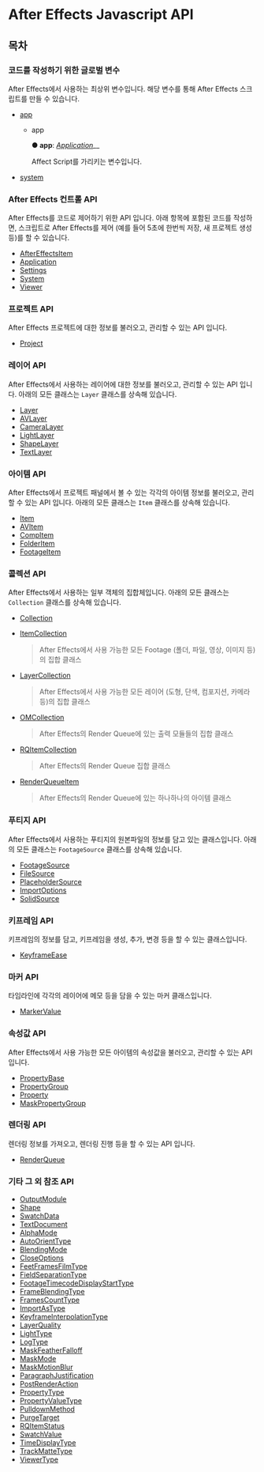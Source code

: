 # After Effects Javascript API

## 목차

### 코드를 작성하기 위한 글로벌 변수

After Effects에서 사용하는 최상위 변수입니다. 해당 변수를 통해 After Effects 스크립트를 만들 수 있습니다.

* [app](./#app)
  * app

    **● app**: [_Application_](after-effects-api/application-class.md)\_\_

    Affect Script를 가리키는 변수입니다.
* [system](after-effects-api/system-class.md)

### After Effects 컨트롤 API <a id="app"></a>

After Effects를 코드로 제어하기 위한 API 입니다. 아래 항목에 포함된 코드를 작성하면, 스크립트로 After Effects를 제어 \(예를 들어 5초에 한번씩 저장, 새 프로젝트 생성 등\)를 할 수 있습니다.

* [AfterEffectsItem](after-effects-api/aftereffectsitem-class.md)
* [Application](after-effects-api/application-class.md)
* [Settings](after-effects-api/settings-class.md)
* [System](after-effects-api/system-class.md)
* [Viewer](after-effects-api/viewer-class.md)

### 프로젝트 API

After Effects 프로젝트에 대한 정보를 불러오고, 관리할 수 있는 API 입니다.

* [Project](project-api/project-class.md)

### 레이어 API

After Effects에서 사용하는 레이어에 대한 정보를 불러오고, 관리할 수 있는 API 입니다. 아래의 모든 클래스는 `Layer` 클래스를 상속해 있습니다.

* [Layer](layer-api/layer-class.md)
* [AVLayer](layer-api/avlayer-class.md)
* [CameraLayer](layer-api/cameralayer-class.md)
* [LightLayer](layer-api/lightlayer-class.md)
* [ShapeLayer](layer-api/shapelayer-class.md)
* [TextLayer](layer-api/textlayer-class.md)

### 아이템 API

After Effects에서 프로젝트 패널에서 볼 수 있는 각각의 아이템 정보를 불러오고, 관리할 수 있는 API 입니다. 아래의 모든 클래스는 `Item` 클래스를 상속해 있습니다.

* [Item](item-api/item-class.md)
* [AVItem](item-api/avitem-class.md)
* [CompItem](item-api/compitem-class.md)
* [FolderItem](item-api/folderitem-class.md)
* [FootageItem](item-api/footageitem-class.md)

### 콜렉션 API

After Effects에서 사용하는 일부 객체의 집합체입니다. 아래의 모든 클래스는 `Collection` 클래스를 상속해 있습니다.

* [Collection](collection-api/collection-class.md)
* [ItemCollection](collection-api/itemcollection-class.md)

  > After Effects에서 사용 가능한 모든 Footage \(폴더, 파일, 영상, 이미지 등\)의 집합 클래스

* [LayerCollection](collection-api/layercollection-class.md)

  > After Effects에서 사용 가능한 모든 레이어 \(도형, 단색, 컴포지션, 카메라 등\)의 집합 클래스

* [OMCollection](collection-api/omcollection-class.md)

  > After Effects의 Render Queue에 있는 출력 모듈들의 집합 클래스

* [RQItemCollection](collection-api/rqitemcollection-class.md)

  > After Effects의 Render Queue 집합 클래스

* [RenderQueueItem](collection-api/renderqueueitem-class.md)

  > After Effects의 Render Queue에 있는 하나하나의 아이템 클래스

### 푸티지 API

After Effects에서 사용하는 푸티지의 원본파일의 정보를 담고 있는 클래스입니다. 아래의 모든 클래스는 `FootageSource` 클래스를 상속해 있습니다.

* [FootageSource](footage-api/footagesource-class.md)
* [FileSource](footage-api/filesource-class.md)
* [PlaceholderSource](footage-api/placeholdersource-class.md)
* [ImportOptions](footage-api/importoptions-class.md)
* [SolidSource](footage-api/solidsource-class.md)

### 키프레임 API

키프레임의 정보를 담고, 키프레임을 생성, 추가, 변경 등을 할 수 있는 클래스입니다.

* [KeyframeEase](keyframe-api/keyframeease-class.md)

### 마커 API

타임라인에 각각의 레이어에 메모 등을 담을 수 있는 마커 클래스입니다.

* [MarkerValue](marker-api/markervalue-class.md)

### 속성값 API

After Effects에서 사용 가능한 모든 아이템의 속성값을 불러오고, 관리할 수 있는 API 입니다.

* [PropertyBase](property-api/propertybase-class.md)
* [PropertyGroup](property-api/propertygroup-class.md)
* [Property](property-api/property-class.md)
* [MaskPropertyGroup](property-api/maskpropertygroup-class.md)

### 렌더링 API

렌더링 정보를 가져오고, 렌더링 진행 등을 할 수 있는 API 입니다.

* [RenderQueue](rendering-api/renderqueue-class.md)

### 기타 그 외 참조 API

* [OutputModule](etc/class/outputmodule-class.md)
* [Shape](etc/class/shape-class.md)
* [SwatchData](etc/class/swatchdata-class.md)
* [TextDocument](etc/class/textdocument-class.md)
* [AlphaMode](etc/enum/_affectscript_.affectscriptapi.alphamode.md)
* [AutoOrientType](etc/enum/_affectscript_.affectscriptapi.autoorienttype.md)
* [BlendingMode](etc/enum/_affectscript_.affectscriptapi.blendingmode.md)
* [CloseOptions](etc/enum/_affectscript_.affectscriptapi.closeoptions.md)
* [FeetFramesFilmType](etc/enum/_affectscript_.affectscriptapi.feetframesfilmtype.md)
* [FieldSeparationType](etc/enum/_affectscript_.affectscriptapi.fieldseparationtype.md)
* [FootageTimecodeDisplayStartType](etc/enum/_affectscript_.affectscriptapi.footagetimecodedisplaystarttype.md)
* [FrameBlendingType](etc/enum/_affectscript_.affectscriptapi.frameblendingtype.md)
* [FramesCountType](etc/enum/_affectscript_.affectscriptapi.framescounttype.md)
* [ImportAsType](etc/enum/_affectscript_.affectscriptapi.importastype.md)
* [KeyframeInterpolationType](etc/enum/_affectscript_.affectscriptapi.keyframeinterpolationtype.md)
* [LayerQuality](etc/enum/_affectscript_.affectscriptapi.layerquality.md)
* [LightType](etc/enum/_affectscript_.affectscriptapi.lighttype.md)
* [LogType](etc/enum/_affectscript_.affectscriptapi.logtype.md)
* [MaskFeatherFalloff](etc/enum/_affectscript_.affectscriptapi.maskfeatherfalloff.md)
* [MaskMode](etc/enum/_affectscript_.affectscriptapi.maskmode.md)
* [MaskMotionBlur](etc/enum/_affectscript_.affectscriptapi.maskmotionblur.md)
* [ParagraphJustification](etc/enum/_affectscript_.affectscriptapi.paragraphjustification.md)
* [PostRenderAction](etc/enum/_affectscript_.affectscriptapi.postrenderaction.md)
* [PropertyType](etc/enum/_affectscript_.affectscriptapi.propertytype.md)
* [PropertyValueType](etc/enum/_affectscript_.affectscriptapi.propertyvaluetype.md)
* [PulldownMethod](etc/enum/_affectscript_.affectscriptapi.pulldownmethod.md)
* [PurgeTarget](etc/enum/_affectscript_.affectscriptapi.purgetarget.md)
* [RQItemStatus](etc/enum/_affectscript_.affectscriptapi.rqitemstatus.md)
* [SwatchValue](etc/enum/_affectscript_.affectscriptapi.swatchvalue.md)
* [TimeDisplayType](etc/enum/_affectscript_.affectscriptapi.timedisplaytype.md)
* [TrackMatteType](etc/enum/_affectscript_.affectscriptapi.trackmattetype.md)
* [ViewerType](etc/enum/_affectscript_.affectscriptapi.viewertype.md)
